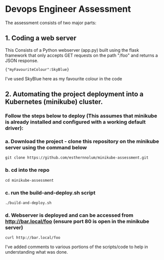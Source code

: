 # Devops Engineer Assessment

The assessment consists of two major parts:
## 1. Coding a web server

This Consists of a Python webserver (app.py) built using the flask framework that only accepts GET requests on the path "/foo" and returns a JSON response.
```
{"myFavouriteColour":SkyBlue}
```
I've used SkyBlue here as my favourite colour in the code

## 2. Automating the project deployment into a Kubernetes (minikube) cluster.

### Follow the steps below to deploy (This assumes that minikube is already installed and configured with a working default driver):

### a. Download the project - clone this repository on the minikube server using the command below
```
git clone https://github.com/esthernnolum/minikube-assessment.git
```
### b. cd into the repo
```
cd minikube-assessment
```
### c. run the build-and-deploy.sh script
```
./build-and-deploy.sh
```
### d. Webserver is deployed and can be accessed from http://bar.local/foo (ensure port 80 is open in the minikube server)
```
curl http://bar.local/foo
```

I've added comments to various portions of the scripts/code to help in understanding what was done.
